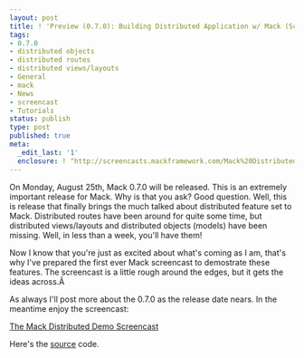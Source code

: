 ```yaml
---
layout: post
title: ! 'Preview (0.7.0): Building Distributed Application w/ Mack (Screencast!)'
tags:
- 0.7.0
- distributed objects
- distributed routes
- distributed views/layouts
- General
- mack
- News
- screencast
- Tutorials
status: publish
type: post
published: true
meta:
  _edit_last: '1'
  enclosure: ! "http://screencasts.mackframework.com/Mack%20Distributed%20Demo.mov\r\n71916306\r\nvideo/quicktime\r\n"
---
```

On Monday, August 25th, Mack 0.7.0 will be released. This is an extremely important release for Mack. Why is that you ask? Good question. Well, this is release that finally brings the much talked about distributed feature set to Mack. Distributed routes have been around for quite some time, but distributed views/layouts and distributed objects (models) have been missing. Well, in less than a week, you'll have them!

Now I know that you're just as excited about what's coming as I am, that's why I've prepared the first ever Mack screencast to demostrate these features. The screencast is a little rough around the edges, but it gets the ideas across.Â 

As always I'll post more about the 0.7.0 as the release date nears. In the meantime enjoy the screencast:

<a href="http://screencasts.mackframework.com/Mack%20Distributed%20Demo.mov">The Mack Distributed Demo Screencast</a>

Here's the <a href="http://screencasts.mackframework.com/distributed_demo_source.zip" target="_blank">source</a> code.
